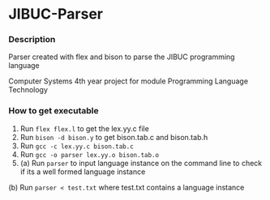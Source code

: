 # JIBUC-Parser

### Description

Parser created with flex and bison to parse the JIBUC programming language

Computer Systems 4th year project for module Programming Language Technology

### How to get executable

1. Run `flex flex.l` to get the lex.yy.c file
2. Run `bison -d bison.y` to get bison.tab.c and bison.tab.h
3. Run `gcc -c lex.yy.c bison.tab.c`
4. Run `gcc -o parser lex.yy.o bison.tab.o`
5. (a) Run `parser` to input language instance on the command line to check if its a well formed language instance

(b) Run `parser < test.txt` where test.txt contains a language instance
